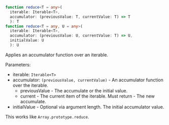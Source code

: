 ```typescript
function reduce<T = any>(
  iterable: Iterable<T>, 
  accumulator: (previousValue: T, currentValue: T) => T
  ): T
function reduce<T = any, U = any>(
  iterable: Iterable<T>,
  accumulator: (previousValue: U, currentValue: T) => U,
  initialValue: U
  ): U
```

Applies an accumulator function over an iterable.

Parameters:
* iterable: `Iterable<T>`
* accumulator: `(previousValue, currentValue)` - An accumulator function over the iterable.
  * previousValue - The accumulate or the initial value.
  * current - The current item of the iterable.
  Must return - The new accumulate.
* initialValue - Optional via argument length. The initial accumulator value.

This works like `Array.prototype.reduce`.
